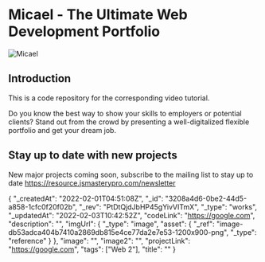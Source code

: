 # Micael - The Ultimate Web Development Portfolio 
![Micael](https://i.ibb.co/fHPM38q/image.png)

## Introduction
This is a code repository for the corresponding video tutorial.

Do you know the best way to show your skills to employers or potential clients? Stand out from the crowd by presenting a well-digitalized flexible portfolio and get your dream job.

## Stay up to date with new projects
New major projects coming soon, subscribe to the mailing list to stay up to date https://resource.jsmasterypro.com/newsletter


  {
    "_createdAt": "2022-02-01T04:51:08Z",
    "_id": "3208a4d6-0be2-44d5-a858-1cfc0f20f02b",
    "_rev": "PtDtQjdJbHP45gYivVITmX",
    "_type": "works",
    "_updatedAt": "2022-02-03T10:42:52Z",
    "codeLink": "https://google.com",
    "description": "",
    "imgUrl": {
      "_type": "image",
      "asset": {
        "_ref": "image-db53adca404b7410a2869db815e4ce77da2e7e53-1200x900-png",
        "_type": "reference"
      }
    },
    "image": "",
    "image2": "",
    "projectLink": "https://google.com",
    "tags": ["Web 2"],
    "title": ""
  }